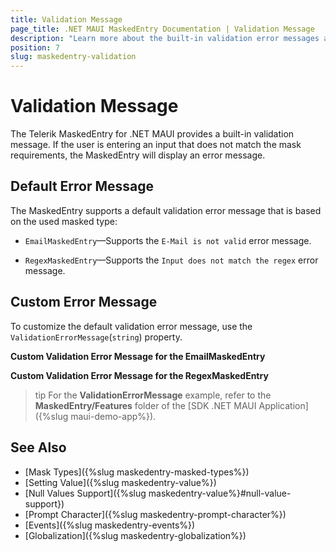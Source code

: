 ```yaml
---
title: Validation Message
page_title: .NET MAUI MaskedEntry Documentation | Validation Message
description: "Learn more about the built-in validation error messages and how to define a custom error message in the Telerik UI for .NET MAUI MaskedEntry."
position: 7
slug: maskedentry-validation
---
```


# Validation Message

The Telerik MaskedEntry for .NET MAUI provides a built-in validation message. If the user is entering an input that does not match the mask requirements, the MaskedEntry will display an error message.

## Default Error Message

The MaskedEntry supports a default validation error message that is based on the used masked type:

* `EmailMaskedEntry`&mdash;Supports the `E-Mail is not valid` error message.

* `RegexMaskedEntry`&mdash;Supports the `Input does not match the regex` error message.

## Custom Error Message

To customize the default validation error message, use the `ValidationErrorMessage`(`string`) property.

**Custom Validation Error Message for the EmailMaskedEntry**

<snippet id='emailmaskedentry-validationerrormessage-xaml' />

**Custom Validation Error Message for the RegexMaskedEntry**

<snippet id='regexmaskedentry-validationerrormessage-xaml' />

>tip For the **ValidationErrorMessage** example, refer to the **MaskedEntry/Features** folder of the [SDK .NET MAUI Application]({%slug maui-demo-app%}).

## See Also

- [Mask Types]({%slug maskedentry-masked-types%})
- [Setting Value]({%slug maskedentry-value%})
- [Null Values Support]({%slug maskedentry-value%}#null-value-support})
- [Prompt Character]({%slug maskedentry-prompt-character%})
- [Events]({%slug maskedentry-events%})
- [Globalization]({%slug maskedentry-globalization%})
